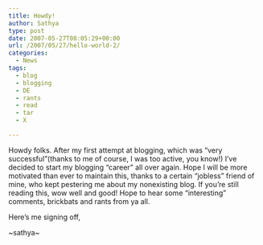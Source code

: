 ```yaml
---
title: Howdy!
author: Sathya
type: post
date: 2007-05-27T08:05:29+00:00
url: /2007/05/27/hello-world-2/
categories:
  - News
tags:
  - blog
  - blogging
  - DE
  - rants
  - read
  - tar
  - X

---
```

Howdy folks. After my first attempt at blogging, which was &#8220;very successful&#8221;(thanks to me of course, I was too active, you know!) I&#8217;ve decided to start my blogging &#8220;career&#8221; all over again. Hope I will be more motivated than ever to maintain this, thanks to a certain &#8220;jobless&#8221; friend of mine, who kept pestering me about my nonexisting blog. If you&#8217;re still reading this, wow well and good! Hope to hear some &#8220;interesting&#8221; comments, brickbats and rants from ya all.
  
Here&#8217;s me signing off,
  
~sathya~